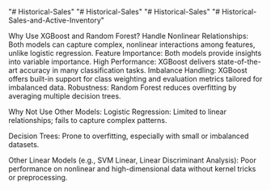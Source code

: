 "# Historical-Sales" 
"# Historical-Sales" 
"# Historical-Sales" 
"# Historical-Sales-and-Active-Inventory" 


Why Use XGBoost and Random Forest?
Handle Nonlinear Relationships: Both models can capture complex, nonlinear interactions among features, unlike logistic regression.
Feature Importance: Both models provide insights into variable importance.
High Performance: XGBoost delivers state-of-the-art accuracy in many classification tasks.
Imbalance Handling: XGBoost offers built-in support for class weighting and evaluation metrics tailored for imbalanced data.
Robustness: Random Forest reduces overfitting by averaging multiple decision trees.


Why Not Use Other Models:
Logistic Regression: Limited to linear relationships; fails to capture complex patterns.

Decision Trees: Prone to overfitting, especially with small or imbalanced datasets.

Other Linear Models (e.g., SVM Linear, Linear Discriminant Analysis): Poor performance on nonlinear and high-dimensional data without kernel tricks or preprocessing.
